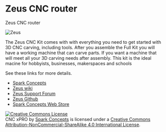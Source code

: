 Zeus CNC router
====

Zeus CNC router

![Zeus](http://cdn2.bigcommerce.com/n-ou1isn/hyslicv8/products/101/images/405/6_website__94029.1409712454.1280.1280.png?c=2)

The Zeus CNC Kit comes with with everything you need to get started with 3D CNC carving, including tools. After you assemble the Full Kit you will have a working machine that can carve parts. If you want a machine that will meet all your 3D carving needs after assembly. This kit is the ideal macine for hobbyists, businesses, makerspaces and schools

See these links for more details.

* [Spark Concepts](https://www.spark-concepts.com/)
* [Zeus wiki](https://github.com/Spark-Concepts/Zeus/wiki)
* [Zeus Support Forum](http://www.spark-concepts.com/forums/)
* [Zeus Github](https://github.com/Spark-Concepts/Zeus/)
* [Spark Concepts Web Store](http://www.spark-concepts.com/)

<a rel="license" href="http://creativecommons.org/licenses/by-nc-sa/4.0/"><img alt="Creative Commons License" style="border-width:0" src="https://i.creativecommons.org/l/by-nc-sa/4.0/88x31.png" /></a><br /><span xmlns:dct="http://purl.org/dc/terms/" property="dct:title">CNC xPRO</span> by <a xmlns:cc="http://creativecommons.org/ns#" href="http://www.spark-concepts.com/" property="cc:attributionName" rel="cc:attributionURL">Spark Concepts</a> is licensed under a <a rel="license" href="http://creativecommons.org/licenses/by-nc-sa/4.0/">Creative Commons Attribution-NonCommercial-ShareAlike 4.0 International License</a>.
